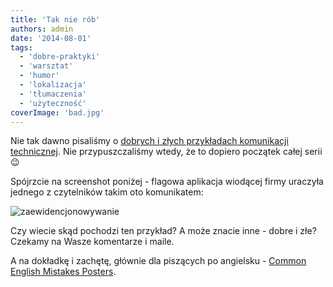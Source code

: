 ```yaml
---
title: 'Tak nie rób'
authors: admin
date: '2014-08-01'
tags:
  - 'dobre-praktyki'
  - 'warsztat'
  - 'humor'
  - 'lokalizacja'
  - 'tłumaczenia'
  - 'użyteczność'
coverImage: 'bad.jpg'
---
```


Nie tak dawno pisaliśmy o
[dobrych i złych przykładach komunikacji technicznej](../dokumentacja-uzytkownika-przyklady-dobre-i-zle/index.md).
Nie przypuszczaliśmy wtedy, że to dopiero początek całej serii 😉

<!--truncate-->

Spójrzcie na screenshot poniżej - flagowa aplikacja wiodącej firmy uraczyła
jednego z czytelników takim oto komunikatem:

![zaewidencjonowywanie](images/zaewidencjonowywanie.png)

Czy wiecie skąd pochodzi ten przykład? A może znacie inne - dobre i złe? Czekamy
na Wasze komentarze i maile.

A na dokładkę i zachętę, głównie dla piszących po angielsku -
[Common English Mistakes Posters](http://thetecnica.com/2014/06/most-common-english-language-mistakes-portrayed-by-hilarious-posters).
